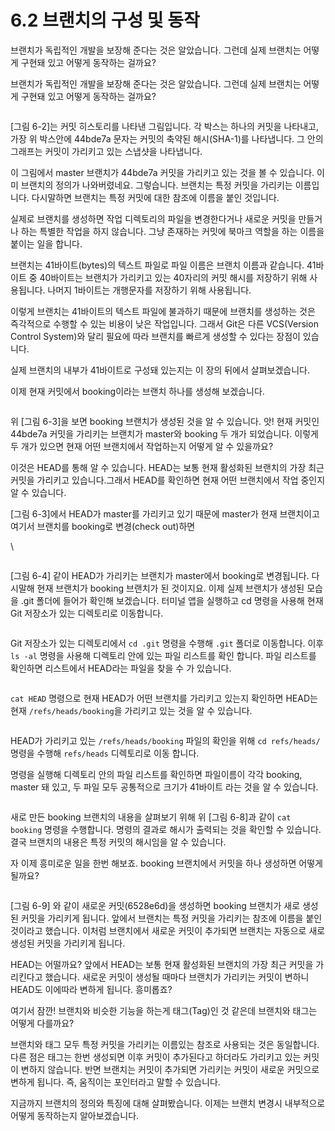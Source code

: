 # 6.2 브랜치의 구성 및 동작

브랜치가 독립적인 개발을 보장해 준다는 것은 알았습니다. 그런데 실제 브랜치는 어떻게 구현돼 있고 어떻게 동작하는 걸까요?

브랜치가 독립적인 개발을 보장해 준다는 것은 알았습니다. 그런데 실제 브랜치는 어떻게 구현돼 있고 어떻게 동작하는 걸까요?

<figure><img src="broken-reference" alt=""><figcaption></figcaption></figure>

\[그림 6-2]는 커밋 히스토리를 나타낸 그림입니다. 각 박스는 하나의 커밋을 나타내고, 가장 위 박스안에 44bde7a 문자는 커밋의 축약된 해시(SHA-1)를 나타냅니다. 그 안의 그래프는 커밋이 가리키고 있는 스냅샷을 나타냅니다.

이 그림에서 master 브랜치가 44bde7a 커밋을 가리키고 있는 것을 볼 수 있습니다. 이미 브랜치의 정의가 나와버렸네요. 그렇습니다. 브랜치는 특정 커밋을 가리키는 이름입니다.  다시말하면 브랜치는 특정 커밋에 대한 참조에 이름을 붙인 것입니다.

실제로 브랜치를 생성하면 작업 디렉토리의 파일을 변경한다거나 새로운 커밋을 만들거나 하는 특별한 작업을 하지 않습니다. 그냥 존재하는 커밋에 북마크 역할을 하는 이름을 붙이는 일을 합니다.&#x20;

브랜치는 41바이트(bytes)의 텍스트 파일로 파일 이름은 브랜치 이름과 같습니다. 41바이트 중 40바이트는 브랜치가 가리키고 있는 40자리의 커밋 해시를 저장하기 위해 사용됩니다. 나머지 1바이트는 개행문자를 저장하기 위해 사용됩니다.

이렇게 브랜치는 41바이트의 텍스트 파일에 불과하기 때문에 브랜치를 생성하는 것은 즉각적으로 수행할 수 있는 비용이 낮은 작업입니다. 그래서 Git은 다른 VCS(Version Control System)와 달리 필요에 따라 브랜치를 빠르게 생성할 수 있다는 장점이 있습니다.&#x20;

실제 브랜치의 내부가 41바이트로 구성돼 있는지는 이 장의 뒤에서 살펴보겠습니다.&#x20;

이제 현재 커밋에서 booking이라는 브랜치 하나를 생성해 보겠습니다.&#x20;

<figure><img src="broken-reference" alt=""><figcaption></figcaption></figure>

위 \[그림 6-3]을 보면 booking 브랜치가 생성된 것을 알 수 있습니다. 앗! 현재 커밋인 44bde7a 커밋을 가리키는 브랜치가 master와 booking 두 개가 되었습니다. 이렇게 두 개가 있으면 현재 어떤 브랜치에서 작업하는지 어떻게 알 수 있을까요?

이것은 HEAD를 통해 알 수 있습니다. HEAD는 보통 현재 활성화된 브랜치의 가장 최근 커밋을 가리키고 있습니다.그래서 HEAD를 확인하면 현재 어떤 브랜치에서 작업 중인지 알 수 있습니다.

\[그림 6-3]에서 HEAD가 master를 가리키고 있기 때문에 master가 현재 브랜치이고 여기서 브랜치를 booking로 변경(check out)하면

\


<figure><img src="broken-reference" alt=""><figcaption></figcaption></figure>

\[그림 6-4] 같이 HEAD가 가리키는 브랜치가 master에서 booking로 변경됩니다. 다시말해 현재 브랜치가 booking 브랜치가 된 것이지요. 이제 실제 브랜치가 생성된 모습을 .git 폴더에 들어가 확인해 보겠습니다. 터미널 앱을 실행하고 cd 명령을 사용해 현재 Git 저장소가 있는 디렉토리로 이동합니다.

<figure><img src="broken-reference" alt=""><figcaption></figcaption></figure>

Git 저장소가 있는 디렉토리에서 `cd .git` 명령을 수행해 `.git` 폴더로 이동합니다. 이후 `ls -al` 명령을 사용해  디렉토리 안에 있는 파일 리스트를 확인 합니다. 파일 리스트를 확인하면 리스트에서 HEAD라는 파일을 찾을 수 가 있습니다.

<figure><img src="broken-reference" alt=""><figcaption></figcaption></figure>

`cat HEAD` 명령으로 현재 HEAD가 어떤 브랜치를 가리키고 있는지 확인하면 HEAD는 현재 `/refs/heads/booking`을 가리키고 있는 것을 알 수 있습니다.

<figure><img src="broken-reference" alt=""><figcaption></figcaption></figure>

HEAD가 가리키고 있는 `/refs/heads/booking` 파일의 확인을 위해 `cd refs/heads/` 명령을 수행해 `refs/heads` 디렉토리로 이동 합니다.&#x20;

&#x20;명령을 실행해 디렉토리 안의 파일 리스트를 확인하면 파일이름이 각각 booking, master 돼 있고, 두 파일 모두 공통적으로 크기가 41바이트 라는 것을 알 수 있습니다.

<figure><img src="broken-reference" alt=""><figcaption></figcaption></figure>

새로 만든 booking 브랜치의 내용을 살펴보기 위해 위 \[그림 6-8]과 같이 `cat booking` 명령을 수행합니다. 명령의 결과로 해시가 출력되는 것을 확인할 수 있습니다. 결국 브랜치의 내용은 특정 커밋의 해시임을 알 수 있습니다.

자 이제 흥미로운 일을 한번 해보죠. booking 브랜치에서 커밋을 하나 생성하면 어떻게 될까요?&#x20;

<figure><img src="broken-reference" alt=""><figcaption></figcaption></figure>

\[그림 6-9] 와 같이 새로운 커밋(6528e6d)을 생성하면 booking 브랜치가 새로 생성된 커밋을 가리키게 됩니다. 앞에서 브랜치는 특정 커밋을 가리키는 참조에 이름을 붙인 것이라고 했습니다. 이처럼 브랜치에서 새로운 커밋이 추가되면 브랜치는 자동으로 새로 생성된 커밋을 가리키게 됩니다.&#x20;

HEAD는 어떨까요? 앞에서 HEAD는 보통 현재 활성화된 브랜치의 가장 최근 커밋을 가리킨다고 했습니다. 새로운 커밋이 생성될 때마다 브랜치가 가리키는 커밋이 변하니 HEAD도 이에따라 변하게 됩니다. 흥미롭죠?

여기서 잠깐! 브랜치와 비슷한 기능을 하는게 태그(Tag)인 것 같은데 브랜치와 태그는 어떻게 다를까요?

브랜치와 태그 모두 특정 커밋을 가리키는 이름있는 참조로 사용되는 것은 동일합니다. 다른 점은 태그는 한번 생성되면 이후 커밋이 추가된다고 하더라도 가리키고 있는 커밋이 변하지 않습니다. 반면 브랜치는 커밋이 추가되면 가리키는 커밋이 새로운 커밋으로 변하게 됩니다. 즉, 움직이는 포인터라고 말할 수 있습니다.

지금까지 브랜치의 정의와 특징에 대해 살펴봤습니다. 이제는 브랜치 변경시 내부적으로 어떻게 동작하는지 알아보겠습니다.
